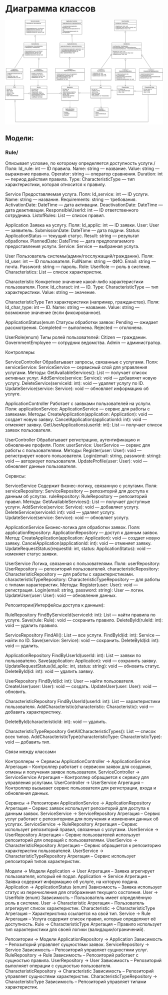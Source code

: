 # Диаграмма классов
![](https://github.com/Marina200426/PIS-Belonogov-Chelokhsaeva/blob/main/Диаграмма%20классов/Диаграмма_класс.png)

## Модели:

### Rule/
Описывает условие, по которому определяется доступность услуги./
Поля:
Id_rule: int — ID правила.
Name: string — название.
Value: string — выражение правила.
Operator: string — оператор сравнения.
Duration: int — период действия правила.
Type: CharacteristicType — тип характеристики, которая относится к правилу.

Service
Предоставляемая услуга.
Поля:
Id_service: int — ID услуги.
Name: string — название.
Requirements: string — требования. 
ActivationDate: DateTime — дата активации.
DeactivationDate: DateTime — дата деактивации.
ResponsibleUserId: int — ID ответственного сотрудника.
ListofRules: List<Rule> — список правил.

Application
Заявка на услугу.
Поля:
Id_applic: int — ID заявки.
User: User — заявитель.
SubmissionDate: DateTime — дата подачи.
Status: ApplicationStatus — текущий статус.
Result: string — результат обработки.
PlannedDate: DateTime — дата предполагаемого предоставления услуги.
Service: Service — выбранная услуга.

User
Пользователь системы(админ/госслужащий/гражданин).
Поля:
Id_user: int — ID пользователя.
FullName: string — ФИО.
Email: string — почта.
Password: string — пароль.
Role: UserRole — роль в системе.
Characteristics: List<Characteristic> — список характеристик.

Characteristic
Конкретное значение какой-либо характеристики пользователя.
Поля:
Id_charact: int — ID.
Type: CharacteristicType — тип характеристики.
Value: string — значение.

CharacteristicType
Тип характеристики (например, гражданство).
Поля:
Id_char_type: int — ID.
Name: string — название.
Value: string — возможное значение (если фиксированное). 

ApplicationStatus(enum
Статусы обработки заявок:
Pending — ожидает рассмотрения.
Completed — выполнена.
Rejected — отклонена.

UserRole(enum)
Типы ролей пользователей:
Citizen — гражданин.
GovernmentEmployee — сотрудник ведомства.
Admin — администратор.

Контроллеры: 

ServiceController
Обрабатывает запросы, связанные с услугами.
Поля:
serviceService: ServiceService — сервисный слой для управления услугами.
Методы:
GetAvailableServices(): List<Service> — получает список активных услуг.
AddService(service: Service): void — добавляет новую услугу.
DeleteService(serviceId: int): void — удаляет услугу по ID.
UpdateService(service: Service): void — обновляет информацию об услуге.

ApplicationController
Работает с заявками пользователей на услуги.
Поля:
applicationService: ApplicationService — сервис для работы с заявками.
Методы:
CreateApplication(application: Application): void — создает новую заявку.
CancelApplication(applicationId: int): void — отменяет заявку.
GetUserApplications(userId: int): List<Application> — получает список заявок пользователя.

UserController
Обрабатывает регистрацию, аутентификацию и обновление профиля.
Поля:
userService: UserService — сервис для работы с пользователями.
Методы:
Register(user: User): void — регистрирует нового пользователя.
Login(email: string, password: string): void — авторизует пользователя.
UpdateProfile(user: User): void — обновляет данные пользователя.

Сервисы:

ServiceService
Содержит бизнес-логику, связанную с услугами.
Поля:
serviceRepository: ServiceRepository — репозиторий для доступа к данным об услугах.
ruleRepository: RuleRepository — репозиторий правил.
Методы:
GetAvailableServices(): List<Service> — получает доступные услуги.
AddService(service: Service): void — добавляет услугу.
DeleteService(serviceId: int): void — удаляет услугу.
UpdateService(service: Service): void — обновляет услугу.

ApplicationService
Бизнес-логика для обработки заявок.
Поля:
applicationRepository: ApplicationRepository — доступ к данным заявок.
Метод:
CreateApplication(application: Application): void — создает новую заявку.
CancelApplication(applicationId: int): void — отменяет заявку.
UpdateRequestStatus(requestId: int, status: ApplicationStatus): void — изменяет статус заявки.

UserService
Логика, связанная с пользователями.
Поля:
userRepository: UserRepository — репозиторий пользователей.
characteristicRepository: CharacteristicRepository — для работы с характеристиками.
characteristicTypeRepository: CharacteristicTypeRepository — для работы с типами характеристик.
Методы:
Register(user: User): void — регистрация.
Login(email: string, password: string): User — логин.
UpdateUser(user: User): void — обновление данных.

Репозитории(Интерфейсы доступа к данным):

RuleRepository
FindByServiceId(serviceId: int): List<Rule> — найти правила по услуге.
Save(rule: Rule): void — сохранить правило.
DeleteById(ruleId: int): void — удалить правило.

ServiceRepository
FindAll(): List<Service> — все услуги.
FindById(id: int): Service — найти по ID.
Save(service: Service): void — сохранить.
DeleteById(id: int): void — удалить.

ApplicationRepository
FindByUserId(userId: int): List<Application> — заявки по пользователю.
Save(application: Application): void — сохранить заявку.
UpdateRequestStatus(Id_aplic: int, status: string): void — обновить статус.
DeleteById(id: int): void — удалить заявку.

UserRepository
FindById(id: int): User — найти пользователя.
CreateUser(user: User): void — создать.
UpdateUser(user: User): void — обновить.

CharacteristicRepository
FindByUserId(userId: int): List<Characteristic> — характеристики пользователя.
AddCharacteristic(characteristic: Characteristic): void — добавить характеристику.

DeleteById(characteristicId: int): void — удалить.

CharacteristicTypeRepository
GetAllCharacteristicTypes(): List<CharacteristicType> — список всех типов.
AddCharacteristicType(characteristicType: CharacteristicType): void — добавить тип.

Связи между классами 

Контроллеры → Сервисы
ApplicationController → ApplicationService
Агрегация – Контроллер работает с сервисом заявок для создания, отмены и получения заявок пользователя.
ServiceController → ServiceService
Агрегация – Контроллер обращается к сервису для управления услугами.
UserController → UserService
Агрегация – Контроллер вызывает сервис пользователя для регистрации, входа и обновления данных.

Сервисы → Репозитории
ApplicationService → ApplicationRepository
Агрегация – Сервис заявок использует репозиторий для доступа к данным заявок.
ServiceService → ServiceRepository
Агрегация – Сервис услуг работает с репозиторием для получения и изменения данных об услугах.
ServiceService → RuleRepository
Агрегация – Сервис использует репозиторий правил, связанных с услугами.
UserService → UserRepository
Агрегация – Сервис пользователей использует репозиторий для операций с пользователями.
UserService → CharacteristicRepository
Агрегация – Сервис обращается к репозиторию характеристик пользователей.
UserService → CharacteristicTypeRepository
Агрегация – Сервис использует репозиторий типов характеристик.

Модели → Модели
Application → User
Агрегация – Заявка агрегирует пользователя, который её подал.
Application → Service
Агрегация – Заявка содержит информацию об услуге, на которую подана.
Application → ApplicationStatus (enum)
Зависимость – Заявка использует статус из перечисления для отображения текущего состояния.
User → UserRole (enum)
Зависимость – Пользователь имеет определённую роль в системе.
User → Characteristic
Агрегация – Пользователь агрегирует список характеристик.
Characteristic → CharacteristicType
Агрегация – Характеристика ссылается на свой тип.
Service → Rule
Агрегация – Услуга содержит список правил, которые определяют её доступность.
Rule → CharacteristicType
Агрегация – Правило использует тип характеристики для своей логики (валидации/ограничений).

Репозитории → Модели
ApplicationRepository → Application
Зависимость – Репозиторий управляет сущностями заявок.
ServiceRepository → Service
Зависимость – Репозиторий управляет сущностями услуг.
RuleRepository → Rule
Зависимость – Репозиторий работает с сущностью правила.
UserRepository → User
Зависимость – Репозиторий выполняет операции с сущностью пользователя.
CharacteristicRepository → Characteristic
Зависимость – Репозиторий управляет сущностями характеристик.
CharacteristicTypeRepository → CharacteristicType
Зависимость – Репозиторий управляет типами характеристик.



